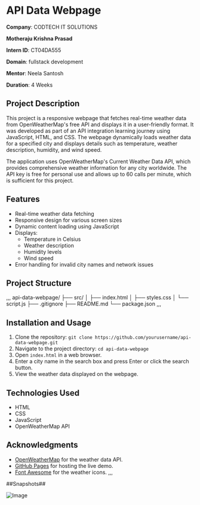 # API Data Webpage

**Company**: CODTECH IT SOLUTIONS  

**Motheraju Krishna Prasad** 

**Intern ID**: CT04DA555  

**Domain**: fullstack development  

**Mentor**: Neela Santosh  

**Duration**: 4 Weeks

## Project Description
This project is a responsive webpage that fetches real-time weather data from OpenWeatherMap's free API and displays it in a user-friendly format. It was developed as part of an API integration learning journey using JavaScript, HTML, and CSS. The webpage dynamically loads weather data for a specified city and displays details such as temperature, weather description, humidity, and wind speed.

The application uses OpenWeatherMap's Current Weather Data API, which provides comprehensive weather information for any city worldwide. The API key is free for personal use and allows up to 60 calls per minute, which is sufficient for this project.

## Features
- Real-time weather data fetching
- Responsive design for various screen sizes
- Dynamic content loading using JavaScript
- Displays:
  - Temperature in Celsius
  - Weather description
  - Humidity levels
  - Wind speed
- Error handling for invalid city names and network issues

## Project Structure
,,,
api-data-webpage/ ├── src/ │ ├── index.html │ ├── styles.css │ └── script.js ├── .gitignore ├── README.md └── package.json
,,,

## Installation and Usage
1. Clone the repository: `git clone https://github.com/yourusername/api-data-webpage.git`
2. Navigate to the project directory: `cd api-data-webpage`
3. Open `index.html` in a web browser.
4. Enter a city name in the search box and press Enter or click the search button.
5. View the weather data displayed on the webpage.

## Technologies Used
- HTML
- CSS
- JavaScript
- OpenWeatherMap API

## Acknowledgments
- [OpenWeatherMap](https://openweathermap.org/api) for the weather data API.
- [GitHub Pages](https://pages.github.com/) for hosting the live demo.
- [Font Awesome](https://fontawesome.com/) for the weather icons.
,,,

##Snapshots##

![Image](https://github.com/user-attachments/assets/092dc5aa-1b69-4e00-94d6-f4ed723e0701)
